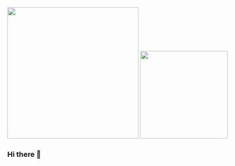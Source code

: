 <div id="header" align="center">
  <img src="https://media.giphy.com/media/124ds1AVNPxli8/giphy.gif" width="300"/> <img src="https://media.giphy.com/media/fmkYSBlJt3XjNF6p9c/giphy.gif" width="200"/>
</div>

### Hi there 👋
<!--
**xzxolop/xzxolop** is a ✨ _special_ ✨ repository because its `README.md` (this file) appears on your GitHub profile.

Here are some ideas to get you started:

- 🔭 I’m currently working on ...
- 🌱 I’m currently learning ...
- 👯 I’m looking to collaborate on ...
- 🤔 I’m looking for help with ...
- 💬 Ask me about ...
- 📫 How to reach me: ...
- 😄 Pronouns: ...
- ⚡ Fun fact: ...
-->
